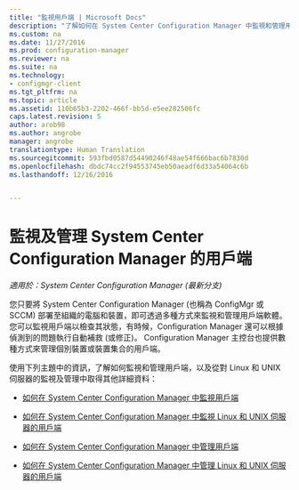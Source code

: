```yaml
---
title: "監視用戶端 | Microsoft Docs"
description: "了解如何在 System Center Configuration Manager 中監視和管理用戶端。"
ms.custom: na
ms.date: 11/27/2016
ms.prod: configuration-manager
ms.reviewer: na
ms.suite: na
ms.technology:
- configmgr-client
ms.tgt_pltfrm: na
ms.topic: article
ms.assetid: 110b65b3-2202-466f-bb5d-e5ee282506fc
caps.latest.revision: 5
author: arob98
ms.author: angrobe
manager: angrobe
translationtype: Human Translation
ms.sourcegitcommit: 593fbd0587d54490246f48ae54f666bac6b7830d
ms.openlocfilehash: dbdc74cc2f94553745eb50aeadf6d33a54064c6b
ms.lasthandoff: 12/16/2016


---
```

# <a name="monitor-and-manage-clients-in-system-center-configuration-manager"></a>監視及管理 System Center Configuration Manager 的用戶端

*適用於：System Center Configuration Manager (最新分支)*

您只要將 System Center Configuration Manager (也稱為 ConfigMgr 或 SCCM) 部署至組織的電腦和裝置，即可透過多種方式來監視和管理用戶端軟體。  您可以監視用戶端以檢查其狀態，有時候，Configuration Manager 還可以根據偵測到的問題執行自動補救 (或修正)。 Configuration Manager 主控台也提供數種方式來管理個別裝置或裝置集合的用戶端。  

 使用下列主題中的資訊，了解如何監視和管理用戶端，以及從對 Linux 和 UNIX 伺服器的監視及管理中取得其他詳細資料：  

-   [如何在 System Center Configuration Manager 中監視用戶端](../../../core/clients/manage/monitor-clients.md)  

-   [如何在 System Center Configuration Manager 中監視 Linux 和 UNIX 伺服器的用戶端](../../../core/clients/manage/monitor-clients-for-linux-and-unix-servers.md)  

-   [如何在 System Center Configuration Manager 中管理用戶端](../../../core/clients/manage/manage-clients.md)  

-   [如何在 System Center Configuration Manager 中管理 Linux 和 UNIX 伺服器的用戶端](../../../core/clients/manage/manage-clients-for-linux-and-unix-servers.md)  

